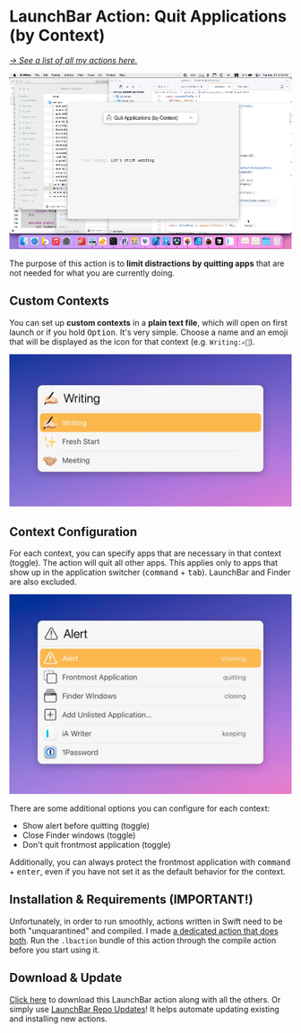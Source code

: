 # LaunchBar Action: Quit Applications (by Context)

*[→ See a list of all my actions here.](https://ptujec.github.io/launchbar)* 

<img src="01.gif" width="600"/> 

The purpose of this action is to **limit distractions by quitting apps** that are not needed for what you are currently doing.  

## Custom Contexts

You can set up **custom contexts** in a **plain text file**, which will open on first launch or if you hold <kbd>Option</kbd>. It's very simple. Choose a name and an emoji that will be displayed as the icon for that context (e.g. `Writing:✍🏻`). 

<img src="02.jpg" width="600"/>   

## Context Configuration

For each context, you can specify apps that are necessary in that context (toggle). The action will quit all other apps. This applies only to apps that show up in the application switcher (<kbd>command</kbd> + <kbd>tab</kbd>). LaunchBar and Finder are also excluded. 

<img src="03.jpg" width="600"/>   

There are some additional options you can configure for each context:  
- Show alert before quitting (toggle)
- Close Finder windows (toggle)
- Don't quit frontmost application (toggle)

Additionally, you can always protect the frontmost application with <kbd>command</kbd> + <kbd>enter</kbd>, even if you have not set it as the default behavior for the context.

## Installation & Requirements (IMPORTANT!)

Unfortunately, in order to run smoothly, actions written in Swift need to be both "unquarantined" and compiled. I made [a dedicated action that does both](https://github.com/Ptujec/LaunchBar/tree/master/Compile-Swift-Action#readme). Run the `.lbaction` bundle of this action through the compile action before you start using it.

## Download & Update

[Click here](https://github.com/Ptujec/LaunchBar/archive/refs/heads/master.zip) to download this LaunchBar action along with all the others. Or simply use [LaunchBar Repo Updates](https://github.com/Ptujec/LaunchBar/tree/master/LB-Repo-Updates#launchbar-repo-updates-action)! It helps automate updating existing and installing new actions.